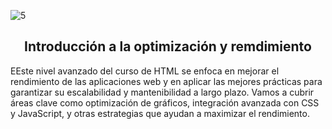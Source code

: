 ![5](https://github.com/user-attachments/assets/0463ddd9-d025-4c4d-89ef-51210181987c)

<h2 align="center">Introducción a la optimización y remdimiento</h2>

<p>EEste nivel avanzado del curso de HTML se enfoca en mejorar el rendimiento de las aplicaciones web y en aplicar las mejores prácticas para garantizar su escalabilidad y mantenibilidad a largo plazo. Vamos a cubrir áreas clave como optimización de gráficos, integración avanzada con CSS y JavaScript, y otras estrategias que ayudan a maximizar el rendimiento.</p>

